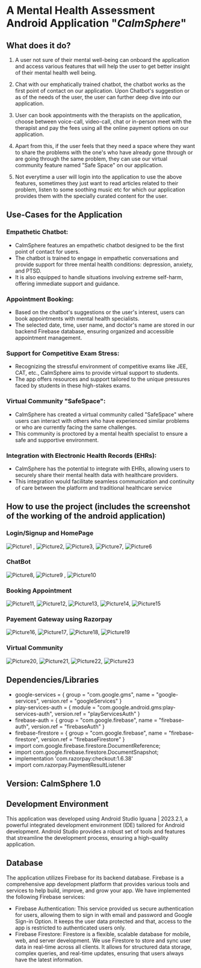 # A Mental Health Assessment Android Application "_CalmSphere_"

## What does it do?

1) A user not sure of their mental well-being can onboard the application and access various features that will help the user to get better insight of their mental health well being.

2) Chat with our emphatically trained chatbot, the chatbot works as the first point of contact on our application. Upon Chatbot's suggestion or as of the needs of the user, the user can further deep dive into our application.

3) User can book appointments with the therapists on the application, choose between voice-call, video-call, chat or in-person meet with the therapist and pay the fees using all the online payment options on our application.

4) Apart from this, if the user feels that they need a space where they want to  share the problems with the one's who have already gone through or are going through the same problem, they can use our virtual community feature named "Safe Space" on our application.

5) Not everytime a user will login into the application to use the above features, sometimes they just want to read articles related to their problem, listen to some soothing music etc for which our application provides them with the specially curated content for the user. 

## Use-Cases for the Application

### Empathetic Chatbot:


* CalmSphere features an empathetic chatbot designed to be the first point of contact for users.
* The chatbot is trained to engage in empathetic conversations and provide support for three mental health conditions: depression, anxiety, and PTSD.
* It is also equipped to handle situations involving extreme self-harm, offering immediate support and guidance.

### Appointment Booking:


* Based on the chatbot's suggestions or the user's interest, users can book appointments with mental health specialists.
* The selected date, time, user name, and doctor's name are stored in our backend Firebase database, ensuring organized and accessible appointment management.

### Support for Competitive Exam Stress:


* Recognizing the stressful environment of competitive exams like JEE, CAT, etc., CalmSphere aims to provide virtual support to students.
* The app offers resources and support tailored to the unique pressures faced by students in these high-stakes exams.

### Virtual Community "SafeSpace":


* CalmSphere has created a virtual community called "SafeSpace" where users can interact with others who have experienced similar problems or who are currently facing the same challenges.
* This community is proctored by a mental health specialist to ensure a safe and supportive environment.

### Integration with Electronic Health Records (EHRs):


* CalmSphere has the potential to integrate with EHRs, allowing users to securely share their mental health data with healthcare providers.
* This integration would facilitate seamless communication and continuity of care between the platform and traditional healthcare service


## How to use the project (includes the screenshot of the working of the android application)
### Login/Signup and HomePage
![Picture1](https://github.com/ashu1671/CalmshpereApplication/assets/121768454/0185f9e1-12d0-4d01-8e00-254218571650) , ![Picture2](https://github.com/ashu1671/CalmshpereApplication/assets/121768454/c2626142-5d50-496a-bdd1-80d99eddc2ae), ![Picture3](https://github.com/ashu1671/CalmshpereApplication/assets/121768454/73f8a465-2f89-42c7-b92f-44605a2ce589), ![Picture7](https://github.com/ashu1671/CalmshpereApplication/assets/121768454/648242fd-9826-4d69-b62f-ec61ad9a7aa1), ![Picture6](https://github.com/ashu1671/CalmshpereApplication/assets/121768454/95773821-879b-4ab4-af8b-eb8c5d93bc19)

### ChatBot
![Picture8](https://github.com/ashu1671/CalmshpereApplication/assets/121768454/d4f04b80-2b44-4080-92f1-92a56853d586), ![Picture9](https://github.com/ashu1671/CalmshpereApplication/assets/121768454/9e3ff12a-8f31-400c-87b7-d5d91905fae6) , ![Picture10](https://github.com/ashu1671/CalmshpereApplication/assets/121768454/c694bdab-eb8e-4e68-8736-e3fe4226edaf) 

### Booking Appointment
![Picture11](https://github.com/ashu1671/CalmshpereApplication/assets/121768454/87570cfe-d9ca-4dd3-bbe7-2c16415c8f3c), ![Picture12](https://github.com/ashu1671/CalmshpereApplication/assets/121768454/7468dcf0-7fb2-4af2-b20f-a83e88d3f90f), ![Picture13](https://github.com/ashu1671/CalmshpereApplication/assets/121768454/90a7e3d5-7a32-4e3d-9ad5-521cf5542d7c), ![Picture14](https://github.com/ashu1671/CalmshpereApplication/assets/121768454/9d7ccb21-90fd-446c-87d5-1321c7eec3cf), ![Picture15](https://github.com/ashu1671/CalmshpereApplication/assets/121768454/e3797c5f-7594-42a0-a376-d3e35a3c98fc)

### Payement Gateway using Razorpay

![Picture16](https://github.com/ashu1671/CalmshpereApplication/assets/121768454/d32426f8-16fb-4709-84e5-8cc84c4f2989), ![Picture17](https://github.com/ashu1671/CalmshpereApplication/assets/121768454/eed3a9c8-ddad-474c-acaa-13ed6358c9bd), ![Picture18](https://github.com/ashu1671/CalmshpereApplication/assets/121768454/27085ae8-cab4-4fa0-9a6d-2628d32e1338), ![Picture19](https://github.com/ashu1671/CalmshpereApplication/assets/121768454/d53c054e-8046-43b4-83a6-fe98655967c6)

### Virtual Community 

![Picture20](https://github.com/ashu1671/CalmshpereApplication/assets/121768454/293d011b-9696-4bf6-b32b-5d37762e3789), ![Picture21](https://github.com/ashu1671/CalmshpereApplication/assets/121768454/11d41d3d-a67e-4d76-a477-f52249fe7e53), ![Picture22](https://github.com/ashu1671/CalmshpereApplication/assets/121768454/4293c8a4-7a18-4391-bfcc-209475fea53d), ![Picture23](https://github.com/ashu1671/CalmshpereApplication/assets/121768454/cf4cef88-54d1-42a4-985f-9a4d8fbd3adf)




















## Dependencies/Libraries

* google-services = { group = "com.google.gms", name = "google-services", version.ref = "googleServices" }
* play-services-auth = { module = "com.google.android.gms:play-services-auth", version.ref = "playServicesAuth" }
* firebase-auth = { group = "com.google.firebase", name = "firebase-auth", version.ref = "firebaseAuth" }
* firebase-firestore = { group = "com.google.firebase", name = "firebase-firestore", version.ref = "firebaseFirestore" }
* import com.google.firebase.firestore.DocumentReference;
* import com.google.firebase.firestore.DocumentSnapshot;
* implementation 'com.razorpay:checkout:1.6.38'
* import com.razorpay.PaymentResultListener 


## Version: CalmSphere 1.0

## Development Environment

This application was developed using Android Studio Iguana | 2023.2.1, a powerful integrated development environment (IDE) tailored for Android development. Android Studio provides a robust set of tools and features that streamline the development process, ensuring a high-quality application.

## Database

The application utilizes Firebase for its backend database. Firebase is a comprehensive app development platform that provides various tools and services to help build, improve, and grow your app. We have implemented the following Firebase services:
* Firebase Authentication: This service provided us secure authentication for users, allowing them to sign in with email and password and Google Sign-in Option. It keeps the user data protected and that, access to the app is restricted to authenticated users only. 
* Firebase Firestore: Firestore is a flexible, scalable database for mobile, web, and server development. We use Firestore to store and sync user data in real-time across all clients. It allows for structured data storage, complex queries, and real-time updates, ensuring that users always have the latest information.



